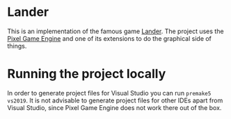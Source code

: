 # Lander
This is an implementation of the famous game [Lander](http://moonlander.seb.ly/). The project uses the [Pixel Game Engine](https://github.com/OneLoneCoder/olcPixelGameEngine) and one of its extensions to do the graphical side of things.

# Running the project locally
In order to generate project files for Visual Studio you can run `premake5 vs2019`. It is not advisable to generate project files for other IDEs apart from Visual Studio, since Pixel Game Engine does not work there out of the box.
